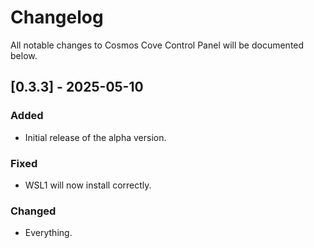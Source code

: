 # Changelog

All notable changes to Cosmos Cove Control Panel will be documented below.

## [0.3.3] - 2025-05-10

### Added
- Initial release of the alpha version.

### Fixed
- WSL1 will now install correctly.

### Changed
- Everything.
